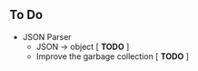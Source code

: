 To Do
----

* JSON Parser
  + JSON -> object                             [   **TODO**   ]
  + Improve the garbage collection             [   **TODO**   ]
